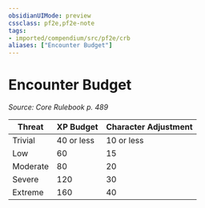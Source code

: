 ```yaml
---
obsidianUIMode: preview
cssclass: pf2e,pf2e-note
tags:
- imported/compendium/src/pf2e/crb
aliases: ["Encounter Budget"]
---
```

# Encounter Budget  
*Source: Core Rulebook p. 489*  

| Threat | XP Budget | Character Adjustment |
|--------|-----------|----------------------|
| Trivial | 40 or less | 10 or less |
| Low | 60 | 15 |
| Moderate | 80 | 20 |
| Severe | 120 | 30 |
| Extreme | 160 | 40 |